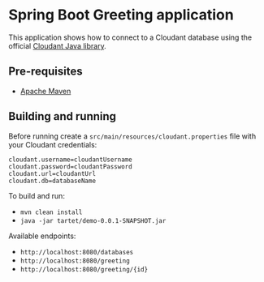 # Spring Boot Greeting application

This application shows how to connect to a Cloudant database using the official [Cloudant Java library](https://github.com/cloudant/java-cloudant).

## Pre-requisites

* [Apache Maven](https://maven.apache.org/)

## Building and running

Before running create a `src/main/resources/cloudant.properties` file with your Cloudant credentials:

~~~
cloudant.username=cloudantUsername
cloudant.password=cloudantPassword
cloudant.url=cloudantUrl
cloudant.db=databaseName
~~~

To build and run:

* `mvn clean install`
* `java -jar tartet/demo-0.0.1-SNAPSHOT.jar`

Available endpoints:

* `http://localhost:8080/databases`
* `http://localhost:8080/greeting`
* `http://localhost:8080/greeting/{id}`
